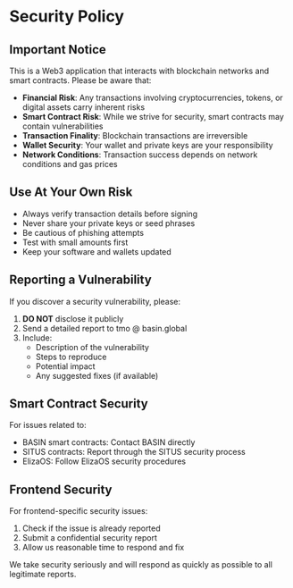 # Security Policy

## Important Notice

This is a Web3 application that interacts with blockchain networks and smart contracts. Please be aware that:

- **Financial Risk**: Any transactions involving cryptocurrencies, tokens, or digital assets carry inherent risks
- **Smart Contract Risk**: While we strive for security, smart contracts may contain vulnerabilities
- **Transaction Finality**: Blockchain transactions are irreversible
- **Wallet Security**: Your wallet and private keys are your responsibility
- **Network Conditions**: Transaction success depends on network conditions and gas prices

## Use At Your Own Risk

- Always verify transaction details before signing
- Never share your private keys or seed phrases
- Be cautious of phishing attempts
- Test with small amounts first
- Keep your software and wallets updated

## Reporting a Vulnerability

If you discover a security vulnerability, please:

1. **DO NOT** disclose it publicly
2. Send a detailed report to tmo @ basin.global
3. Include:
   - Description of the vulnerability
   - Steps to reproduce
   - Potential impact
   - Any suggested fixes (if available)

## Smart Contract Security

For issues related to:
- BASIN smart contracts: Contact BASIN directly
- SITUS contracts: Report through the SITUS security process
- ElizaOS: Follow ElizaOS security procedures

## Frontend Security

For frontend-specific security issues:
1. Check if the issue is already reported
2. Submit a confidential security report
3. Allow us reasonable time to respond and fix

We take security seriously and will respond as quickly as possible to all legitimate reports. 